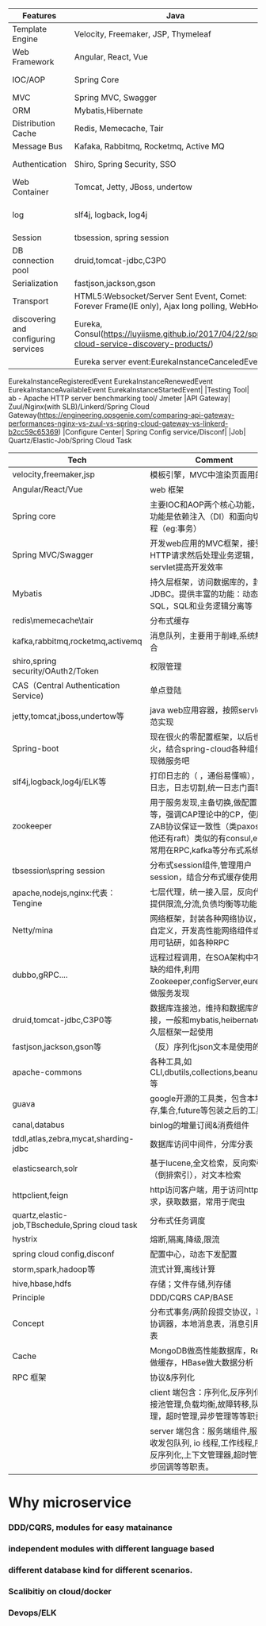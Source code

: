 
| Features | Java | NET |
| -- | -- |--|
|Template Engine| Velocity, Freemaker, JSP, Thymeleaf | Razor 
|Web Framework| Angular, React, Vue|
|IOC/AOP| Spring Core | Enterprise Libraries 
|MVC| Spring MVC, Swagger | Asp.NET MVC 
|ORM| Mybatis,Hibernate | EntityFramework 
|Distribution Cache| Redis, Memecache, Tair |
|Message Bus| Kafaka, Rabbitmq, Rocketmq, Active MQ| SignalR
|Authentication| Shiro, Spring Security, SSO| Identity, Principle
|Web Container| Tomcat, Jetty, JBoss, undertow|IIS
|log| slf4j, logback, log4j| Enterprise Libraries, log4net
|Session| tbsession, spring session| 
|DB connection pool| druid,tomcat-jdbc,C3P0 | 
|Serialization| fastjson,jackson,gson | Json.NET
|Transport| HTML5:Websocket/Server Sent Event, Comet: Forever Frame(IE only), Ajax long polling, WebHook|
|discovering and configuring services| Eureka, Consul(https://luyiisme.github.io/2017/04/22/spring-cloud-service-discovery-products/) 
||Eureka server event:EurekaInstanceCanceledEvent
EurekaInstanceRegisteredEvent
EurekaInstanceRenewedEvent
EurekaInstanceAvailableEvent
EurekaInstanceStartedEvent|
|Testing Tool| ab - Apache HTTP server benchmarking tool/ Jmeter
|API Gateway| Zuul/Nginx(with SLB)/Linkerd/Spring Cloud Gateway(https://engineering.opsgenie.com/comparing-api-gateway-performances-nginx-vs-zuul-vs-spring-cloud-gateway-vs-linkerd-b2cc59c65369)
|Configure Center| Spring Config service/Disconf|
|Job| Quartz/Elastic-Job/Spring Cloud Task


| Tech| Comment |
| -- | -- |
|velocity,freemaker,jsp|模板引擎，MVC中渲染页面用的
|Angular/React/Vue| web 框架 
|Spring core|主要IOC和AOP两个核心功能，主要功能是依赖注入（DI）和面向切面编程（eg:事务）
|Spring MVC/Swagger|开发web应用的MVC框架，接受HTTP请求然后处理业务逻辑，封装servlet提高开发效率
|Mybatis|持久层框架，访问数据库的，封装JDBC。提供丰富的功能：动态SQL，SQL和业务逻辑分离等
|redis\memecache\tair|分布式缓存
|kafka,rabbitmq,rocketmq,activemq|消息队列，主要用于削峰,系统解耦合
|shiro,spring security/OAuth2/Token|权限管理
|CAS（Central Authentication Service)|单点登陆
|jetty,tomcat,jboss,undertow等|java web应用容器，按照servlet规范实现
|Spring-boot|现在很火的零配置框架，以后也会很火，结合spring-cloud各种组件实现微服务吧
|slf4j,logback,log4j/ELK等|打印日志的（ ，通俗易懂嘛），异步日志，日志切割,统一日志门面等
|zookeeper|用于服务发现,主备切换,做配置中心等，强调CAP理论中的CP，使用ZAB协议保证一致性（类paxos，其他还有raft）类似的有consul,etcd，常用在RPC,kafka等分布式系统
|tbsession\spring session|分布式session组件,管理用户session，结合分布式缓存使用
|apache,nodejs,nginx:代表：Tengine|七层代理，统一接入层，反向代理，提供限流,分流,负债均衡等功能
|Netty/mina|网络框架，封装各种网络协议，也可自定义，开发高性能网络组件或者应用可钻研，如各种RPC
|dubbo,gRPC....|远程过程调用，在SOA架构中不可或缺的组件,利用Zookeeper,configServer,eureka等做服务发现
|druid,tomcat-jdbc,C3P0等|数据库连接池，维持和数据库的连接，一般和mybatis,heibernate等持久层框架一起使用
|fastjson,jackson,gson等|（反）序列化json文本是使用的
|apache-commons|各种工具,如CLI,dbutils,collections,beanutils,IO等|
| guava | google开源的工具类，包含本地缓存,集合,future等包装之后的工具|
|canal,databus | binlog的增量订阅&消费组件
|tddl,atlas,zebra,mycat,sharding-jdbc|数据库访问中间件，分库分表
|elasticsearch,solr|基于lucene,全文检索，反向索引（倒排索引），对文本检索
|httpclient,feign|http访问客户端，用于访问http请求，获取数据，常用于爬虫
|quartz,elastic-job,TBschedule,Spring cloud task|分布式任务调度
|hystrix|熔断,隔离,降级,限流
|spring cloud config,disconf|配置中心，动态下发配置
|storm,spark,hadoop等|流式计算,离线计算
|hive,hbase,hdfs|存储；文件存储,列存储
|Principle |DDD/CQRS      CAP/BASE
|Concept| 分布式事务/两阶段提交协议，事务协调器，本地消息表，消息引用状态表
|Cache | MongoDB做高性能数据库，Redis做缓存，HBase做大数据分析
|RPC 框架| 协议&序列化
| |client 端包含：序列化,反序列化,连接池管理,负载均衡,故障转移,队列管理，超时管理,异步管理等等职责。
| |server 端包含：服务端组件,服务端收发包队列, io 线程,工作线程,序列化反序列化,上下文管理器,超时管理,异步回调等等职责。



# Why microservice
### DDD/CQRS, modules for easy matainance
### independent modules with different language based
### different database kind for different scenarios.
### Scalibitiy on cloud/docker
### Devops/ELK
